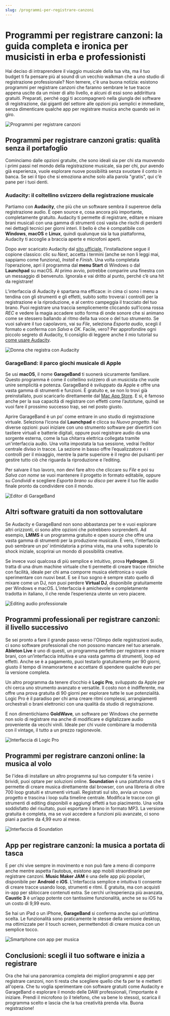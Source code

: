 ```yaml
---
slug: /programmi-per-registrare-canzoni
---
```

# Programmi per registrare canzoni: la guida completa e ironica per musicisti in erba e professionisti

Hai deciso di intraprendere il viaggio musicale della tua vita, ma il tuo budget ti fa pensare più al sound di un vecchio walkman che a uno studio di registrazione professionale? Non temere, c'è una buona notizia: esistono programmi per registrare canzoni che faranno sembrare le tue tracce appena uscite da un mixer di alto livello, e alcuni di essi sono addirittura gratuiti. Preparati, perché oggi ti accompagnerò nella giungla dei software di registrazione, dai giganti del settore alle opzioni più semplici e immediate, senza dimenticare qualche app per registrare musica anche quando sei in giro.

![Programmi per registrare canzoni](/guide-img/output/dasdakHFFy3.jpg)

## Programmi per registrare canzoni gratis: qualità senza il portafoglio

Cominciamo dalle opzioni gratuite, che sono ideali sia per chi sta muovendo i primi passi nel mondo della registrazione musicale, sia per chi, pur avendo già esperienza, vuole esplorare nuove possibilità senza svuotare il conto in banca. Se sei il tipo che si emoziona anche solo alla parola "gratis", qui c'è pane per i tuoi denti.

### Audacity: il coltellino svizzero della registrazione musicale

Partiamo con **Audacity**, che più che un software sembra il supereroe della registrazione audio. È open source e, cosa ancora più importante, completamente gratuito. Audacity ti permette di registrare, editare e mixare brani musicali con una gamma di strumenti così vasta che rischi di perderti nei dettagli tecnici per giorni interi. Il bello è che è compatibile con **Windows**, **macOS** e **Linux**, quindi qualunque sia la tua piattaforma, Audacity ti accoglie a braccia aperte e microfoni aperti.

Dopo aver scaricato Audacity dal [sito ufficiale](https://www.audacityteam.org/download/), l’installazione segue il copione classico: clic su *Next*, accetta i termini (anche se non li leggi mai, sappiamo come funziona), *Install* e *Finish*. Una volta completata l’operazione, apri il programma dal **menu Start** di Windows o dal **Launchpad** su macOS. Al primo avvio, potrebbe comparire una finestra con un messaggio di benvenuto. Ignorala e vai dritto al punto, perché c’è una hit da registrare!

L’interfaccia di Audacity è spartana ma efficace: in cima ci sono i menu a tendina con gli strumenti e gli effetti, subito sotto troverai i controlli per la registrazione e la riproduzione, e al centro campeggia il tracciato del tuo brano. Puoi registrare una traccia semplicemente cliccando sull’icona rossa *REC* e vedere la magia accadere sotto forma di onde sonore che si animano come se stessero ballando al ritmo della tua voce o del tuo strumento. Se vuoi salvare il tuo capolavoro, vai su *File*, seleziona *Esporta audio*, scegli il formato e conferma con *Salva* e *OK*. Facile, vero? Per approfondire ogni piccolo segreto di Audacity, ti consiglio di leggere anche il mio tutorial su [come usare Audacity](https://www.aranzulla.it/come-usare-audacity-951737.html).

![Donna che registra con Audacity](/guide-img/output/417fbcdf.jpg)

### GarageBand: il parco giochi musicale di Apple

Se usi **macOS**, il nome **GarageBand** ti suonerà sicuramente familiare. Questo programma è come il coltellino svizzero di un musicista che vuole unire semplicità e potenza. GarageBand è sviluppato da Apple e offre una vasta gamma di strumenti e funzioni. È gratuito e, se non lo trovi già preinstallato, puoi scaricarlo direttamente dal [Mac App Store](https://apps.apple.com/it/app/garageband/id408709785). E sì, è famoso anche per la sua capacità di registrare con effetti come l’autotune, quindi se vuoi fare il prossimo successo trap, sei nel posto giusto.

Aprire GarageBand è un po’ come entrare in uno studio di registrazione virtuale. Seleziona l’icona dal **Launchpad** e clicca su *Nuovo progetto*. Hai diverse opzioni: puoi iniziare con uno strumento software per divertirti con tastiere virtuali e batterie digitali, oppure puoi registrare audio da una sorgente esterna, come la tua chitarra elettrica collegata tramite un'interfaccia audio. Una volta impostata la tua sessione, vedrai l’editor centrale diviso in tracce. La sezione in basso offre l’equalizzatore e i controlli per il mixaggio, mentre la parte superiore è il regno dei pulsanti per gestire tutto ciò che riguarda la riproduzione e l’editing.

Per salvare il tuo lavoro, non devi fare altro che cliccare su *File* e poi su *Salva con nome* se vuoi mantenere il progetto in formato editabile, oppure su *Condividi* e scegliere *Esporta brano su disco* per avere il tuo file audio finale pronto da condividere con il mondo.

![Editor di GarageBand](/guide-img/output/30fe7d64.jpg)

## Altri software gratuiti da non sottovalutare

Se Audacity e GarageBand non sono abbastanza per te e vuoi esplorare altri orizzonti, ci sono altre opzioni che potrebbero sorprenderti. Ad esempio, **LMMS** è un programma gratuito e open source che offre una vasta gamma di strumenti per la produzione musicale. È vero, l’interfaccia può sembrare un po’ intimidatoria a prima vista, ma una volta superato lo shock iniziale, scoprirai un mondo di possibilità creative.

Se invece vuoi qualcosa di più semplice e intuitivo, prova **Hydrogen**. Si tratta di una drum machine virtuale che ti permette di creare tracce ritmiche con facilità, ideale per chi ama comporre musica elettronica o vuole sperimentare con nuovi beat. E se il tuo sogno è sempre stato quello di mixare come un DJ, non puoi perdere **Virtual DJ**, disponibile gratuitamente per Windows e macOS. L’interfaccia è amichevole e completamente tradotta in italiano, il che rende l’esperienza utente un vero piacere.

![Editing audio professionale](/guide-img/output/9a10d725.jpg)

## Programmi professionali per registrare canzoni: il livello successivo

Se sei pronto a fare il grande passo verso l'Olimpo delle registrazioni audio, ci sono software professionali che non possono mancare nel tuo arsenale. **Ableton Live** è uno di questi, un programma perfetto per registrare e mixare brani, con un’interfaccia intuitiva e una vasta gamma di strumenti, loop ed effetti. Anche se è a pagamento, puoi testarlo gratuitamente per 90 giorni, giusto il tempo di innamorartene e accettare di spendere qualche euro per la versione completa.

Un altro programma da tenere d’occhio è **Logic Pro**, sviluppato da Apple per chi cerca uno strumento avanzato e versatile. Il costo non è indifferente, ma offre una prova gratuita di 90 giorni per esplorare tutte le sue potenzialità. Logic Pro è il paradiso per chi ama creare ritmi complessi, arrangiamenti orchestrali o brani elettronici con una qualità da studio di registrazione. 

E non dimentichiamo **GoldWave**, un software per Windows che permette non solo di registrare ma anche di modificare e digitalizzare audio proveniente da vecchi vinili. Ideale per chi vuole combinare la modernità con il vintage, il tutto a un prezzo ragionevole.

![Interfaccia di Logic Pro](/guide-img/output/417fbcdf.jpg)

## Programmi per registrare canzoni online: la musica al volo

Se l'idea di installare un altro programma sul tuo computer ti fa venire i brividi, puoi optare per soluzioni online. **Soundation** è una piattaforma che ti permette di creare musica direttamente dal browser, con una libreria di oltre 700 loop gratuiti e strumenti virtuali. Registrati sul sito, avvia un nuovo progetto e trascina i loop sulla timeline centrale. Modifica le tracce con gli strumenti di editing disponibili e aggiungi effetti a tuo piacimento. Una volta soddisfatto del risultato, puoi esportare il brano in formato MP3. La versione gratuita è completa, ma se vuoi accedere a funzioni più avanzate, ci sono piani a partire da 4,99 euro al mese.

![Interfaccia di Soundation](/guide-img/output/ed5f312.jpg)

## App per registrare canzoni: la musica a portata di tasca

E per chi vive sempre in movimento e non può fare a meno di comporre anche mentre aspetta l’autobus, esistono app mobili straordinarie per registrare canzoni. **Music Maker JAM** è una delle app più popolari, disponibile per **Android** e **iOS**. L’interfaccia semplice e intuitiva ti consente di creare tracce usando loop, strumenti e ritmi. È gratuita, ma con acquisti in-app per sbloccare contenuti extra. Se cerchi un’esperienza più avanzata, **Caustic 3** è un’app potente con tantissime funzionalità, anche se su iOS ha un costo di 9,99 euro.

Se hai un iPad o un iPhone, **GarageBand** si conferma anche qui un’ottima scelta. Le funzionalità sono praticamente le stesse della versione desktop, ma ottimizzate per il touch screen, permettendoti di creare musica con un semplice tocco.

![Smartphone con app per musica](/guide-img/output/9a10d725.jpg)

## Conclusioni: scegli il tuo software e inizia a registrare

Ora che hai una panoramica completa dei migliori programmi e app per registrare canzoni, non ti resta che scegliere quello che fa per te e metterti all'opera. Che tu voglia sperimentare con software gratuiti come Audacity e GarageBand o esplorare il mondo delle DAW professionali, l’importante è iniziare. Prendi il microfono (o il telefono, che va bene lo stesso), scarica il programma scelto e lascia che la tua creatività prenda vita. Buona registrazione!
